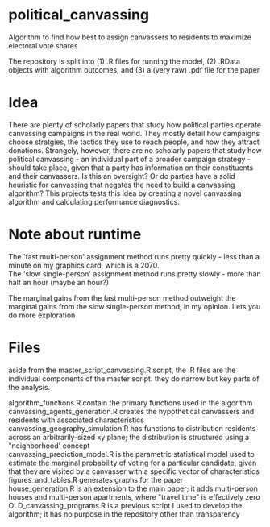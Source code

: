 # political_canvassing
Algorithm to find how best to assign canvassers to residents to maximize electoral vote shares<br />

The repository is split into (1) .R files for running the model, (2) .RData objects with algorithm outcomes, and (3) a (very raw) .pdf file for the paper 

# Idea

There are plenty of scholarly papers that study how political parties operate canvassing campaigns in the real world. They mostly detail how campaigns choose stratgies, the tactics they use to reach people, and how they attract donations. Strangely, however, there are no scholarly papers that study how political canvassing - an individual part of a broader campaign strategy - should take place, given that a party has information on their constituents and their canvassers. Is this an oversight? Or do parties have a solid heuristic for canvassing that negates the need to build a canvassing algorithm? This projects tests this idea by creating a novel canvassing algorithm and calculating performance diagnostics.

# Note about runtime

The 'fast multi-person' assignment method runs pretty quickly - less than a minute on my graphics card, which is a 2070.<br />
The 'slow single-person' assignment method runs pretty slowly - more than half an hour (maybe an hour?)<br />

The marginal gains from the fast multi-person method outweight the marginal gains from the slow single-person method, in my opinion. Lets you do more exploration


# Files

aside from the master_script_canvassing.R script, the .R files are the individual components of the master script. they do narrow but key parts of the analysis.<br />

algorithm_functions.R contain the primary functions used in the algorithm<br />
canvassing_agents_generation.R creates the hypothetical canvassers and residents with associated characteristics<br />
canvassing_geography_simulation.R has functions to distribution residents across an arbitrarily-sized xy plane; the distribution is structured using a "neighborhood' concept<br />
canvassing_prediction_model.R is the parametric statistical model used to estimate the marginal probability of voting for a particular candidate, given that they are visited by a canvasser with a specific vector of characteristics<br />
figures_and_tables.R generates graphs for the paper<br />
house_generation.R is an extension to the main paper; it adds multi-person houses and multi-person apartments, where "travel time" is effectively zero<br />
OLD_canvassing_programs.R is a previous script I used to develop the algorithm; it has no purpose in the repository other than transparency<br />




